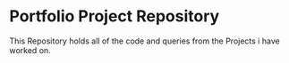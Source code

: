 # Portfolio Project Repository

This Repository holds all of the code and queries from the Projects i have worked on.

